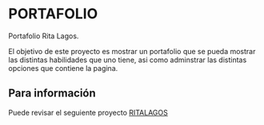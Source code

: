 # PORTAFOLIO

Portafolio Rita Lagos.

El objetivo de este proyecto es mostrar un portafolio que se pueda mostrar las distintas habilidades que uno tiene, asi como adminstrar las distintas opciones que contiene la pagina.

## Para información
Puede revisar el seguiente proyecto [RITALAGOS](https://github.com/ritalagos/ritalagos)
